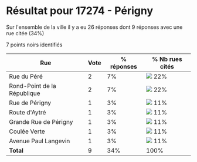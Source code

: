 # Résultat pour 17274 - Périgny

Sur l'ensemble de la ville il y a eu 26 réponses dont 9 réponses avec une rue citée (34%)

7 points noirs identifiés

| Rue | Vote | % réponses | % Nb rues cités|
|-----|------|------------|----------------|
| Rue du Péré | 2 | 7% | <img src="../../img/bar_22.gif" />&nbsp;22%|
| Rond-Point de la République | 2 | 7% | <img src="../../img/bar_22.gif" />&nbsp;22%|
| Rue de Périgny | 1 | 3% | <img src="../../img/bar_11.gif" />&nbsp;11%|
| Route d'Aytré | 1 | 3% | <img src="../../img/bar_11.gif" />&nbsp;11%|
| Grande Rue de Périgny | 1 | 3% | <img src="../../img/bar_11.gif" />&nbsp;11%|
| Coulée Verte | 1 | 3% | <img src="../../img/bar_11.gif" />&nbsp;11%|
| Avenue Paul Langevin | 1 | 3% | <img src="../../img/bar_11.gif" />&nbsp;11%|
| **Total** | 9 | 34% | 100%|
